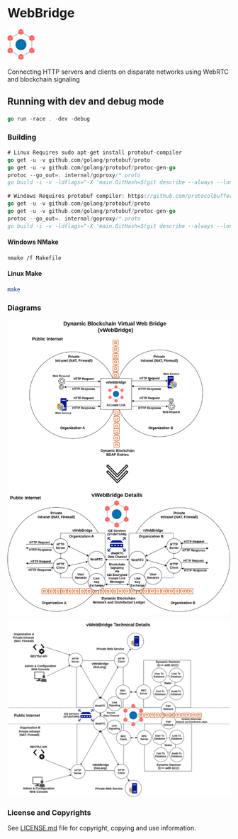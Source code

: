 # WebBridge

![#](assets/web-bridge.png)

Connecting HTTP servers and clients on disparate networks using WebRTC and blockchain signaling

## Running with dev and debug mode

```go
go run -race . -dev -debug
```

### Building

```go
# Linux Requires sudo apt-get install protobuf-compiler
go get -u -v github.com/golang/protobuf/proto
go get -u -v github.com/golang/protobuf/protoc-gen-go
protoc --go_out=. internal/goproxy/*.proto
go build -i -v -ldflags="-X 'main.GitHash=$(git describe --always --long --dirty)' -X 'main.Version=$(date +'%y.%m.%d')'" github.com/duality-solutions/web-bridge
```

```go
# Windows Requires protobuf compiler: https://github.com/protocolbuffers/protobuf/releases
go get -u -v github.com/golang/protobuf/proto
go get -u -v github.com/golang/protobuf/protoc-gen-go
protoc --go_out=. internal/goproxy/*.proto
go build -i -v -ldflags="-X 'main.GitHash=$(git describe --always --long --dirty)' -X 'main.Version=$(Get-Date -Format "yy.MM.dd")'" github.com/duality-solutions/web-bridge
```

#### Windows NMake

```shell
nmake /f Makefile
```

#### Linux Make

```bash
make
```

### Diagrams

![General Diagram](docs/diagrams/webbridge-general.png)

![Technical Details Diagram](docs/diagrams/webbridge-tech-details.png)

### License and Copyrights

See [LICENSE.md](./LICENSE.md "LICENSE.md") file for copyright, copying and use information.

